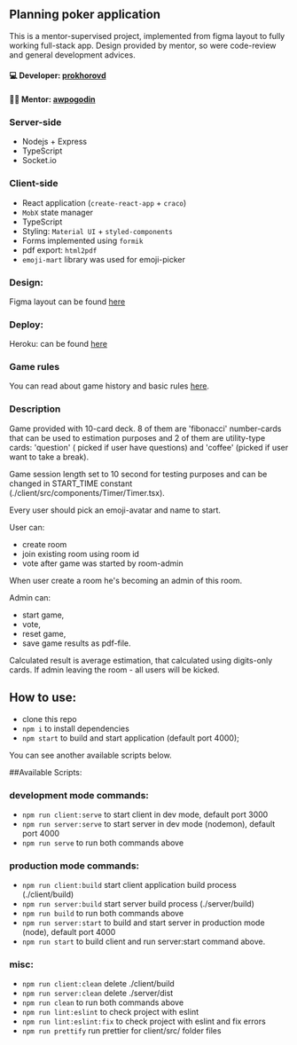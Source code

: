 ## Planning poker application

This is a mentor-supervised project, implemented from figma layout to fully working full-stack app.
Design provided by mentor, so were code-review and general development advices.

#### 💻 Developer: [prokhorovd](https://github.com/prokhorovd)
#### 👨‍💻 Mentor: [awpogodin](https://github.com/awpogodin)

### Server-side
+ Nodejs + Express 
+ TypeScript 
+ Socket.io
### Client-side
+ React application (`create-react-app` + `craco`)
+ `MobX` state manager
+ TypeScript
+ Styling: `Material UI` + `styled-components`
+ Forms implemented using `formik`
+ pdf export: `html2pdf`
+ `emoji-mart` library was used for emoji-picker

### Design:
Figma layout can be found [here](https://www.figma.com/file/rKsA38JgVGFmyZjMbparIi/Poker-UI)

### Deploy:
Heroku: can be found [here](https://mighty-garden-26112.herokuapp.com)

### Game rules
You can read about game history and basic rules [here](https://www.atlassian.com/blog/platform/a-brief-overview-of-planning-poker).

### Description
Game provided with 10-card deck. 8 of them are 'fibonacci' number-cards that can be used to estimation purposes and 2 of them are utility-type cards: 'question' ( picked if user have questions) and 'coffee' (picked if user want to take a break).

Game session length set to 10 second for testing purposes and can be changed in START_TIME constant (./client/src/components/Timer/Timer.tsx).

Every user should pick an emoji-avatar and name to start.

User can:
- create room
- join existing room using room id
- vote after game was started by room-admin

When user create a room he's becoming an admin of this room.

Admin can:
- start game,
- vote,
- reset game,
- save game results as pdf-file.

Calculated result is average estimation, that calculated using digits-only cards.
If admin leaving the room - all users will be kicked.

## How to use:
- clone this repo
- `npm i` to install dependencies
- `npm start` to build and start application (default port 4000);

You can see another available scripts below.

##Available Scripts:
### development mode commands:
- `npm run client:serve` to start client in dev mode, default port 3000
- `npm run server:serve` to start server in dev mode (nodemon), default port 4000
- `npm run serve` to run both commands above
### production mode commands:
- `npm run client:build` start client application build process (./client/build)
- `npm run server:build` start server build process (./server/build)
- `npm run build` to run both commands above
- `npm run server:start` to build and start server in production mode (node), default port 4000
- `npm run start` to build client and run server:start command above.
### misc:
- `npm run client:clean` delete ./client/build
- `npm run server:clean` delete ./server/dist
- `npm run clean` to run both commands above
- `npm run lint:eslint` to check project with eslint
- `npm run lint:eslint:fix` to check project with eslint and fix errors
- `npm run prettify` run prettier for client/src/ folder files
